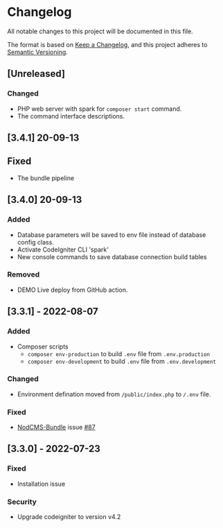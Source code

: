 # Changelog
All notable changes to this project will be documented in this file.

The format is based on [Keep a Changelog](https://keepachangelog.com/en/1.0.0/),
and this project adheres to [Semantic Versioning](https://semver.org/spec/v2.0.0.html).

## [Unreleased]

### Changed
- PHP web server with spark for `composer start` command.
- The command interface descriptions.

## [3.4.1] 20-09-13
## Fixed
- The bundle pipeline

## [3.4.0] 20-09-13
### Added
- Database parameters will be saved to env file instead of database config class.
- Activate CodeIgniter CLI 'spark'
- New console commands to save database connection build tables
### Removed
- DEMO Live deploy from GitHub action.

## [3.3.1] - 2022-08-07
### Added
- Composer scripts
  - ``composer env-production`` to build ``.env`` file from ``.env.production``
  - ``composer env-development`` to build ``.env`` file from ``.env.development``
### Changed
- Environment defination moved from ``/public/index.php`` to ``/.env`` file.
### Fixed
- [NodCMS-Bundle](https://github.com/khodakhah/nodcms-bundle) issue [#87](https://github.com/khodakhah/nodcms/issues/87)

## [3.3.0] - 2022-07-23
### Fixed
- Installation issue
### Security
- Upgrade codeigniter to version v4.2

